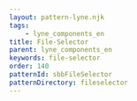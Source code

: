 ```yaml
---
layout: pattern-lyne.njk
tags: 
    - lyne_components_en
title: File-Selector
parent: lyne_components_en
keywords: file-selector
order: 140
patternId: sbbFileSelector
patternDirectory: fileselector
---
```


